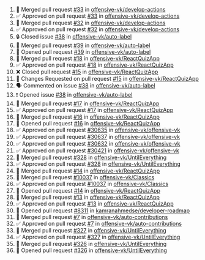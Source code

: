 <!--START_SECTION:activity-->
1. 🎉  Merged pull request [#33](https://github.com/offensive-vk/develop-actions/pull/33) in [offensive-vk/develop-actions](https://github.com/offensive-vk/develop-actions)
2. ✅ Approved on pull request [#33](https://github.com/offensive-vk/develop-actions/pull/33) in [offensive-vk/develop-actions](https://github.com/offensive-vk/develop-actions)
3. 🎉  Merged pull request [#32](https://github.com/offensive-vk/develop-actions/pull/32) in [offensive-vk/develop-actions](https://github.com/offensive-vk/develop-actions)
4. ✅ Approved on pull request [#32](https://github.com/offensive-vk/develop-actions/pull/32) in [offensive-vk/develop-actions](https://github.com/offensive-vk/develop-actions)
5. 🔒 Closed issue [#38](https://github.com/offensive-vk/auto-label/issues/38) in [offensive-vk/auto-label](https://github.com/offensive-vk/auto-label)
6. 🎉  Merged pull request [#39](https://github.com/offensive-vk/auto-label/pull/39) in [offensive-vk/auto-label](https://github.com/offensive-vk/auto-label)
7. 💪 Opened pull request [#39](https://github.com/offensive-vk/auto-label/pull/39) in [offensive-vk/auto-label](https://github.com/offensive-vk/auto-label)
8. 🎉  Merged pull request [#18](https://github.com/offensive-vk/ReactQuizApp/pull/18) in [offensive-vk/ReactQuizApp](https://github.com/offensive-vk/ReactQuizApp)
9. ✅ Approved on pull request [#18](https://github.com/offensive-vk/ReactQuizApp/pull/18) in [offensive-vk/ReactQuizApp](https://github.com/offensive-vk/ReactQuizApp)
10. ❌ Closed pull request [#15](https://github.com/offensive-vk/ReactQuizApp/pull/15) in [offensive-vk/ReactQuizApp](https://github.com/offensive-vk/ReactQuizApp)
11. 🔄 Changes Requested on pull request [#15](https://github.com/offensive-vk/ReactQuizApp/pull/15) in [offensive-vk/ReactQuizApp](https://github.com/offensive-vk/ReactQuizApp)
12. 🗣 Commented on issue [#38](https://github.com/offensive-vk/auto-label/issues/38) in [offensive-vk/auto-label](https://github.com/offensive-vk/auto-label)
13. ❗ Opened issue [#38](https://github.com/offensive-vk/auto-label/issues/38) in [offensive-vk/auto-label](https://github.com/offensive-vk/auto-label)
14. 🎉  Merged pull request [#17](https://github.com/offensive-vk/ReactQuizApp/pull/17) in [offensive-vk/ReactQuizApp](https://github.com/offensive-vk/ReactQuizApp)
15. ✅ Approved on pull request [#17](https://github.com/offensive-vk/ReactQuizApp/pull/17) in [offensive-vk/ReactQuizApp](https://github.com/offensive-vk/ReactQuizApp)
16. 🎉  Merged pull request [#16](https://github.com/offensive-vk/ReactQuizApp/pull/16) in [offensive-vk/ReactQuizApp](https://github.com/offensive-vk/ReactQuizApp)
17. 💪 Opened pull request [#16](https://github.com/offensive-vk/ReactQuizApp/pull/16) in [offensive-vk/ReactQuizApp](https://github.com/offensive-vk/ReactQuizApp)
18. ✅ Approved on pull request [#30635](https://github.com/offensive-vk/offensive-vk/pull/30635) in [offensive-vk/offensive-vk](https://github.com/offensive-vk/offensive-vk)
19. ✅ Approved on pull request [#30637](https://github.com/offensive-vk/offensive-vk/pull/30637) in [offensive-vk/offensive-vk](https://github.com/offensive-vk/offensive-vk)
20. ✅ Approved on pull request [#30632](https://github.com/offensive-vk/offensive-vk/pull/30632) in [offensive-vk/offensive-vk](https://github.com/offensive-vk/offensive-vk)
21. ✅ Approved on pull request [#30421](https://github.com/offensive-vk/offensive-vk/pull/30421) in [offensive-vk/offensive-vk](https://github.com/offensive-vk/offensive-vk)
22. 🎉  Merged pull request [#328](https://github.com/offensive-vk/UntilEverything/pull/328) in [offensive-vk/UntilEverything](https://github.com/offensive-vk/UntilEverything)
23. ✅ Approved on pull request [#328](https://github.com/offensive-vk/UntilEverything/pull/328) in [offensive-vk/UntilEverything](https://github.com/offensive-vk/UntilEverything)
24. 🎉  Merged pull request [#14](https://github.com/offensive-vk/ReactQuizApp/pull/14) in [offensive-vk/ReactQuizApp](https://github.com/offensive-vk/ReactQuizApp)
25. 🎉  Merged pull request [#10037](https://github.com/offensive-vk/Classics/pull/10037) in [offensive-vk/Classics](https://github.com/offensive-vk/Classics)
26. ✅ Approved on pull request [#10037](https://github.com/offensive-vk/Classics/pull/10037) in [offensive-vk/Classics](https://github.com/offensive-vk/Classics)
27. 💪 Opened pull request [#14](https://github.com/offensive-vk/ReactQuizApp/pull/14) in [offensive-vk/ReactQuizApp](https://github.com/offensive-vk/ReactQuizApp)
28. 🎉  Merged pull request [#13](https://github.com/offensive-vk/ReactQuizApp/pull/13) in [offensive-vk/ReactQuizApp](https://github.com/offensive-vk/ReactQuizApp)
29. ✅ Approved on pull request [#13](https://github.com/offensive-vk/ReactQuizApp/pull/13) in [offensive-vk/ReactQuizApp](https://github.com/offensive-vk/ReactQuizApp)
30. 💪 Opened pull request [#8311](https://github.com/kamranahmedse/developer-roadmap/pull/8311) in [kamranahmedse/developer-roadmap](https://github.com/kamranahmedse/developer-roadmap)
31. 🎉  Merged pull request [#7](https://github.com/offensive-vk/auto-contributions/pull/7) in [offensive-vk/auto-contributions](https://github.com/offensive-vk/auto-contributions)
32. ✅ Approved on pull request [#7](https://github.com/offensive-vk/auto-contributions/pull/7) in [offensive-vk/auto-contributions](https://github.com/offensive-vk/auto-contributions)
33. 🎉  Merged pull request [#327](https://github.com/offensive-vk/UntilEverything/pull/327) in [offensive-vk/UntilEverything](https://github.com/offensive-vk/UntilEverything)
34. ✅ Approved on pull request [#327](https://github.com/offensive-vk/UntilEverything/pull/327) in [offensive-vk/UntilEverything](https://github.com/offensive-vk/UntilEverything)
35. 🎉  Merged pull request [#326](https://github.com/offensive-vk/UntilEverything/pull/326) in [offensive-vk/UntilEverything](https://github.com/offensive-vk/UntilEverything)
36. 💪 Opened pull request [#326](https://github.com/offensive-vk/UntilEverything/pull/326) in [offensive-vk/UntilEverything](https://github.com/offensive-vk/UntilEverything)
<!--END_SECTION:activity-->